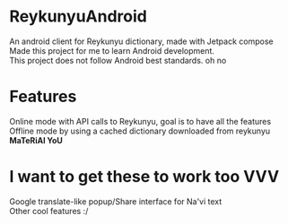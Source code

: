 # ReykunyuAndroid
An android client for Reykunyu dictionary, made with Jetpack compose  
Made this project for me to learn Android development.  
This project does not follow Android best standards. oh no  

# Features
Online mode with API calls to Reykunyu, goal is to have all the features  
Offline mode by using a cached dictionary downloaded from reykunyu  
**MaTeRiAl YoU**

# I want to get these to work too VVV
Google translate-like popup/Share interface for Na'vi text  
Other cool features :/  
